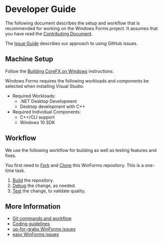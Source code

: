 # Developer Guide

The following document describes the setup and workflow that is recommended for working on the Windows Forms project. It assumes that you have read the [Contributing Document][contributing].

The [Issue Guide][issue-guide] describes our approach to using GitHub issues.

## Machine Setup

Follow the [Building CoreFX on Windows][corefx-windows-instructions] instructions.

Windows Forms requires the following workloads and components be selected when installing Visual Studio:

* Required Workloads:
  * .NET Desktop Development
  * Desktop development with C++
* Required Individual Components:
  * C++/CLI support
  * Windows 10 SDK

## Workflow

We use the following workflow for building as well as testing features and fixes.

You first need to [Fork][fork] and [Clone][clone] this WinForms repository. This is a one-time task.

1. [Build][building] the repository.
2. [Debug][debugging] the change, as needed.
3. [Test][testing] the change, to validate quality.

## More Information

* [Git commands and workflow][git-commands]
* [Coding guidelines][corefx-coding-guidelines]
* [up-for-grabs WinForms issues][up-for-grabs]
* [easy WinForms issues][easy]

[comment]: <> (Links)

[contributing]: contributing.md
[issue-guide]: issue-guide.md
[corefx-windows-instructions]: https://github.com/dotnet/corefx/blob/master/Documentation/building/windows-instructions.md
[fork]: https://github.com/dotnet/corefx/wiki/Checking-out-the-code-repository#fork-the-repository
[clone]: https://github.com/dotnet/corefx/wiki/Checking-out-the-code-repository#clone-the-repository
[building]: building.md
[debugging]: debugging.md
[testing]: testing.md
[git-commands]: https://github.com/dotnet/corefx/wiki/git-reference
[corefx-coding-guidelines]: https://github.com/dotnet/corefx/tree/master/Documentation#coding-guidelines
[up-for-grabs]: https://github.com/dotnet/winforms/issues?q=is%3Aopen+is%3Aissue+label%3Aup-for-grabs
[easy]: https://github.com/dotnet/winforms/issues?utf8=%E2%9C%93&q=is%3Aopen+is%3Aissue+label%3Aeasy